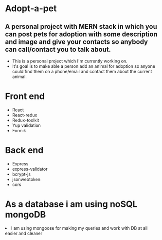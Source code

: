 # Adopt-a-pet
<h2>A personal project with MERN stack in which you can post pets for adoption with some description and image and give your contacts so anybody can call/contact you to talk about.</h2>
<ul>
<li>This is a personal project which I'm currently working on.</li>
<li>It's goal is to make able a person add an animal for adoption so anyone could find them on a phone/email and contact them about the current animal.</li>
</ul>

<h1>Front end</h1>
<ul>
<li>React</li>
<li>React-redux</li>
<li>Redux-toolkit</li>
<li>Yup validation</li>
<li>Formik</li>
</ul>

<h1>Back end</h1>
<ul>
<li>Express</li>
<li>express-validator</li>
<li>bcrypt-js</li>
<li>jsonwebtoken</li>
<li>cors</li>
</ul>

<h1>As a database i am using noSQL mongoDB</h1>
<li>I am using mongoose for making my queries and work with DB at all easier and cleaner </li>

